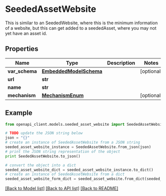 # SeededAssetWebsite

This is similar to an SeededWebsite, where this is the minimum information of a website, but this can get added to a seededAsset,  where you may not yet have an asset id.

## Properties
Name | Type | Description | Notes
------------ | ------------- | ------------- | -------------
**var_schema** | [**EmbeddedModelSchema**](EmbeddedModelSchema.md) |  | [optional] 
**url** | **str** |  | 
**name** | **str** |  | 
**mechanism** | [**MechanismEnum**](MechanismEnum.md) |  | [optional] 

## Example

```python
from openapi_client.models.seeded_asset_website import SeededAssetWebsite

# TODO update the JSON string below
json = "{}"
# create an instance of SeededAssetWebsite from a JSON string
seeded_asset_website_instance = SeededAssetWebsite.from_json(json)
# print the JSON string representation of the object
print SeededAssetWebsite.to_json()

# convert the object into a dict
seeded_asset_website_dict = seeded_asset_website_instance.to_dict()
# create an instance of SeededAssetWebsite from a dict
seeded_asset_website_form_dict = seeded_asset_website.from_dict(seeded_asset_website_dict)
```
[[Back to Model list]](../README.md#documentation-for-models) [[Back to API list]](../README.md#documentation-for-api-endpoints) [[Back to README]](../README.md)


